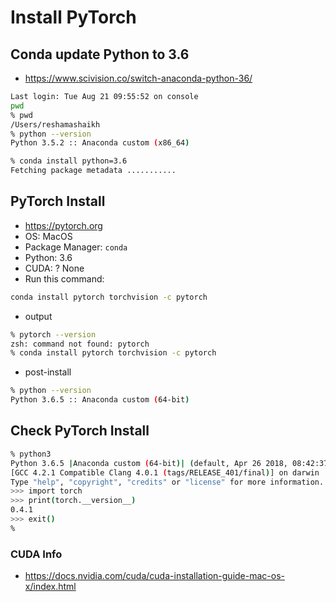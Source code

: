 # Install PyTorch

## Conda update Python to 3.6
- https://www.scivision.co/switch-anaconda-python-36/

```bash
Last login: Tue Aug 21 09:55:52 on console
pwd
% pwd
/Users/reshamashaikh
% python --version
Python 3.5.2 :: Anaconda custom (x86_64)
```
```bash
% conda install python=3.6
Fetching package metadata ...........
```

## PyTorch Install
- https://pytorch.org
- OS:  MacOS
- Package Manager:  `conda`
- Python:  3.6
- CUDA:  ? None
- Run this command:
```bash
conda install pytorch torchvision -c pytorch
```
- output
```bash
% pytorch --version       
zsh: command not found: pytorch
% conda install pytorch torchvision -c pytorch
```
- post-install
```bash
% python --version
Python 3.6.5 :: Anaconda custom (64-bit)
```

## Check PyTorch Install
```bash
% python3
Python 3.6.5 |Anaconda custom (64-bit)| (default, Apr 26 2018, 08:42:37) 
[GCC 4.2.1 Compatible Clang 4.0.1 (tags/RELEASE_401/final)] on darwin
Type "help", "copyright", "credits" or "license" for more information.
>>> import torch
>>> print(torch.__version__)
0.4.1
>>> exit()
%
```
  
### CUDA Info
- https://docs.nvidia.com/cuda/cuda-installation-guide-mac-os-x/index.html

